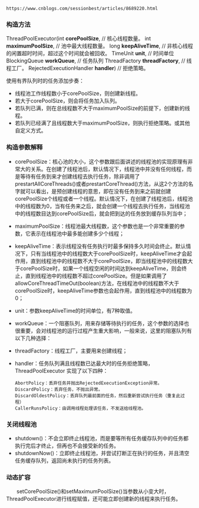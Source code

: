 ~~~
https://www.cnblogs.com/sessionbest/articles/8689220.html
~~~



### 构造方法

ThreadPoolExecutor(int **corePoolSize**, 	// 核心线程数量。
                              int **maximumPoolSize**, 	// 池中最大线程数量。
                              long **keepAliveTime**, 	// 非核心线程的闲置超时时间，超过这个时间就会被回收。
                              TimeUnit **unit**,	// 时间单位
                              BlockingQueue<Runnable> **workQueue**, 	// 任务队列
                              ThreadFactory **threadFactory**, 	// 线程工厂。
                              RejectedExecutionHandler **handler**)  	// 拒绝策略。

使用有界队列时的任务添加步奏：

- 线程池工作线程数小于corePoolSize，则创建新线程。
- 若大于corePoolSize，则会将任务加入队列。
- 若队列已满，则在总线程数不大于maximumPoolSize的前提下，创建新的线程。
- 若队列已经满了且线程数大于maximumPoolSize，则执行拒绝策略。或其他自定义方式。



### 构造参数解释

- corePoolSize：核心池的大小，这个参数跟后面讲述的线程池的实现原理有非常大的关系。在创建了线程池后，默认情况下，线程池中并没有任何线程，而是等待有任务到来才创建线程去执行任务，除非调用了prestartAllCoreThreads()或者prestartCoreThread()方法，从这2个方法的名字就可以看出，是预创建线程的意思，即在没有任务到来之前就创建corePoolSize个线程或者一个线程。默认情况下，在创建了线程池后，线程池中的线程数为0，当有任务来之后，就会创建一个线程去执行任务，当线程池中的线程数目达到corePoolSize后，就会把到达的任务放到缓存队列当中；
- maximumPoolSize：线程池最大线程数，这个参数也是一个非常重要的参数，它表示在线程池中最多能创建多少个线程；
- keepAliveTime：表示线程没有任务执行时最多保持多久时间会终止。默认情况下，只有当线程池中的线程数大于corePoolSize时，keepAliveTime才会起作用，直到线程池中的线程数不大于corePoolSize，即当线程池中的线程数大于corePoolSize时，如果一个线程空闲的时间达到keepAliveTime，则会终止，直到线程池中的线程数不超过corePoolSize。但是如果调用了allowCoreThreadTimeOut(boolean)方法，在线程池中的线程数不大于corePoolSize时，keepAliveTime参数也会起作用，直到线程池中的线程数为0；
- unit：参数keepAliveTime的时间单位，有7种取值。
- workQueue：一个阻塞队列，用来存储等待执行的任务，这个参数的选择也很重要，会对线程池的运行过程产生重大影响，一般来说，这里的阻塞队列有以下几种选择：

- threadFactory：线程工厂，主要用来创建线程；

- handler：任务队列满且线程数已达最大时的任务拒绝策略，ThreadPoolExecutor 实现了以下四种：

  ~~~
  AbortPolicy：丢弃任务并抛出RejectedExecutionException异常。 
  DiscardPolicy：丢弃任务，不抛出异常。 
  DiscardOldestPolicy：丢弃队列最前面的任务，然后重新尝试执行任务（重复此过程）
  CallerRunsPolicy：由调用线程处理该任务，不发送给线程池。
  ~~~



### 关闭线程池

- shutdown()：不会立即终止线程池，而是要等所有任务缓存队列中的任务都执行完后才终止，但再也不会接受新的任务。
- shutdownNow()：立即终止线程池，并尝试打断正在执行的任务，并且清空任务缓存队列，返回尚未执行的任务列表。

### 动态扩容

　　setCorePoolSize()和setMaximumPoolSize()当参数从小变大时，ThreadPoolExecutor进行线程赋值，还可能立即创建新的线程来执行任务。